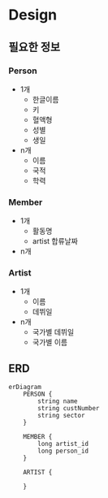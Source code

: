 # Design

## 필요한 정보

### Person

* 1개
  * 한글이름
  * 키
  * 혈액형
  * 성별
  * 생일
* n개
  * 이름
  * 국적
  * 학력

### Member

* 1개
  * 활동명
  * artist 합류날짜
* n개

### Artist

* 1개
  * 이름
  * 데뷔일
* n개
  * 국가별 데뷔일
  * 국가별 이름


## ERD

```mermaid
erDiagram
    PERSON {
        string name
        string custNumber
        string sector
    }
    
    MEMBER {
        long artist_id
        long person_id
    }
    
    ARTIST {
        
    }
    
```